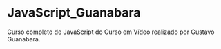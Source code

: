 # JavaScript_Guanabara
Curso completo de JavaScript do Curso em Vídeo realizado por Gustavo Guanabara. 
